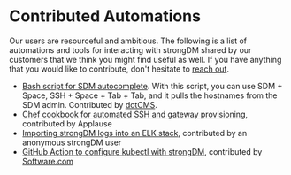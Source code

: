 # Contributed Automations

Our users are resourceful and ambitious. The following is a list of automations and tools for interacting with strongDM shared by our customers that we think you might find useful as well. If you have anything that you would like to contribute, don't hesitate to [reach out](mailto:support@strongdm.com?Subject=I%20am%20an%20intelligent%20and%20fantastic%20strongDM%20user%20who%20wants%20to%20contribute%20an%20automation).

- [Bash script for SDM autocomplete](https://gist.github.com/yolabingo/7bc825d8ecfb455a56a2773ade5e8858). With this script, you can use SDM + Space, SSH + Space + Tab + Tab, and it pulls the hostnames from the SDM admin. Contributed by [dotCMS](https://dotcms.com/).
- [Chef cookbook for automated SSH and gateway provisioning](https://supermarket.chef.io/cookbooks/strongdm), contributed by Applause
- [Importing strongDM logs into an ELK stack](https://borgified.github.io/posts/2018-01-01-sdm-in-elk.html), contributed by an anonymous strongDM user
- [GitHub Action to configure kubectl with strongDM](https://github.com/marketplace/actions/configure-kubectl-with-strongdm), contributed by [Software.com](https://www.software.com/)
